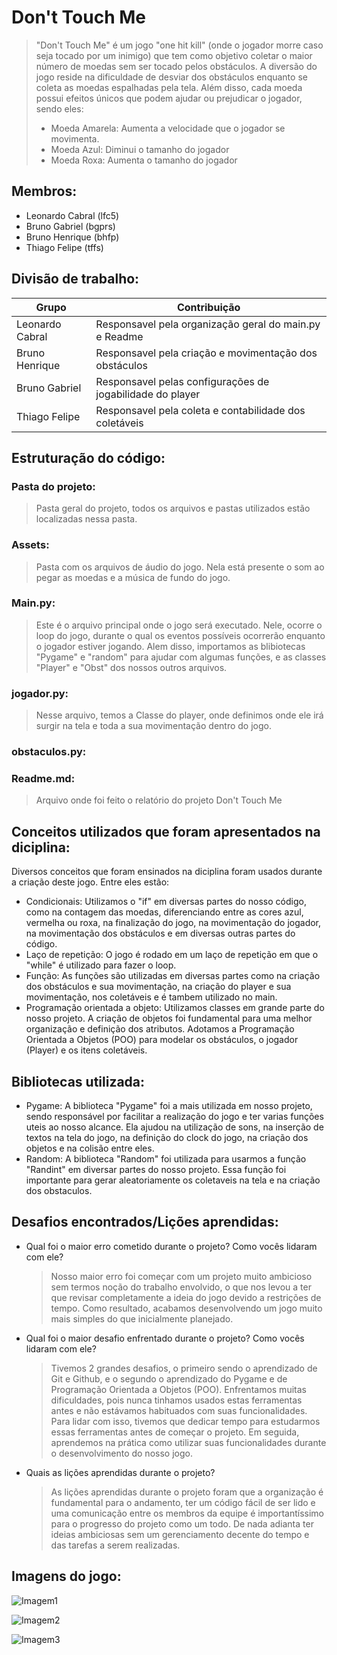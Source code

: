 # Don't Touch Me

> "Don't Touch Me" é um jogo "one hit kill" (onde o jogador morre caso seja tocado por um inimigo) que tem como objetivo coletar o maior número de moedas sem ser tocado pelos obstáculos. A diversão do jogo reside na dificuldade de desviar dos obstáculos enquanto se coleta as moedas espalhadas pela tela. Além disso, cada moeda possui efeitos únicos que podem ajudar ou prejudicar o jogador, sendo eles:
> - Moeda Amarela: Aumenta a velocidade que o jogador se movimenta.
> - Moeda Azul: Diminui o tamanho do jogador
> - Moeda Roxa: Aumenta o tamanho do jogador


## Membros:

- Leonardo Cabral (lfc5)
- Bruno Gabriel (bgprs)
- Bruno Henrique (bhfp)
- Thiago Felipe (tffs)

## Divisão de trabalho:

| Grupo | Contribuição       |
|----------------|--------------------|
| Leonardo Cabral           | Responsavel pela organização geral do main.py e Readme  |
| Bruno Henrique           | Responsavel pela criação e movimentação dos obstáculos    |
| Bruno Gabriel           | Responsavel pelas configurações de jogabilidade do player    |
| Thiago Felipe           | Responsavel pela coleta e contabilidade dos coletáveis    |

## Estruturação do código:
  ###  Pasta do projeto:
  > Pasta geral do projeto, todos os arquivos e pastas utilizados estão localizadas nessa pasta.
  
  ### Assets:
  > Pasta com os arquivos de áudio do jogo. Nela está presente o som ao pegar as moedas e a música de fundo do jogo.

  ### Main.py:
  > Este é o arquivo principal onde o jogo será executado. Nele, ocorre o loop do jogo, durante o qual os eventos possíveis ocorrerão enquanto o jogador estiver jogando. Alem disso, importamos as blibiotecas "Pygame" e "random" para ajudar com algumas funções, e as classes "Player" e "Obst" dos nossos outros arquivos.

  ### jogador.py:
  > Nesse arquivo, temos a Classe do player, onde definimos onde ele irá surgir na tela e toda a sua movimentação dentro do jogo.

  ### obstaculos.py:
  > 

  ### Readme.md:
  > Arquivo onde foi feito o relatório do projeto Don't Touch Me

## Conceitos utilizados que foram apresentados na diciplina:

Diversos conceitos que foram ensinados na diciplina foram usados durante a criação deste jogo. Entre eles estão:
- Condicionais: Utilizamos o "if" em diversas partes do nosso código, como na contagem das moedas, diferenciando entre as cores azul, vermelha ou roxa, na finalização do jogo, na movimentação do jogador, na movimentação dos obstáculos e em diversas outras partes do código.
- Laço de repetição: O jogo é rodado em um laço de repetição em que o "while" é utilizado para fazer o loop.
- Função: As funções são utilizadas em diversas partes como na criação dos obstáculos e sua movimentação, na criação do player e sua movimentação, nos coletáveis e é tambem utilizado no main.
- Programação orientada a objeto: Utilizamos classes em grande parte do nosso projeto. A criação de objetos foi fundamental para uma melhor organização e definição dos atributos. Adotamos a Programação Orientada a Objetos (POO) para modelar os obstáculos, o jogador (Player) e os itens coletáveis.


## Bibliotecas utilizada:
- Pygame: A biblioteca "Pygame" foi a mais utilizada em nosso projeto, sendo responsável por facilitar a realização do jogo e ter varias funções uteis ao nosso alcance. Ela ajudou na utilização de sons, na inserção de textos na tela do jogo, na definição do clock do jogo, na criação dos objetos e na colisão entre eles.
- Random: A biblioteca "Random" foi utilizada para usarmos a função "Randint" em diversar partes do nosso projeto. Essa função foi importante para gerar aleatoriamente os coletaveis na tela e na criação dos obstaculos.


## Desafios encontrados/Lições aprendidas:

- Qual foi o maior erro cometido durante o projeto? Como vocês lidaram com ele?
  > Nosso maior erro foi começar com um projeto muito ambicioso sem termos noção do trabalho envolvido, o que nos levou a ter que revisar completamente a ideia do jogo devido a restrições de tempo. Como resultado, acabamos desenvolvendo um jogo muito mais simples do que inicialmente planejado.

- Qual foi o maior desafio enfrentado durante o projeto? Como vocês lidaram com ele?
  > Tivemos 2 grandes desafios, o primeiro sendo o aprendizado de Git e Github, e o segundo o aprendizado do Pygame e de Programação Orientada a Objetos (POO). Enfrentamos muitas dificuldades, pois nunca tinhamos usados estas ferramentas antes e não estávamos habituados com suas funcionalidades. Para lidar com isso, tivemos que dedicar tempo para estudarmos essas ferramentas antes de começar o projeto. Em seguida, aprendemos na prática como utilizar suas funcionalidades durante o desenvolvimento do nosso jogo.
 
- Quais as lições aprendidas durante o projeto?
  > As lições aprendidas durante o projeto foram que a organização é fundamental para o andamento, ter um código fácil de ser lido e uma comunicação entre os membros da equipe é importantíssimo para o progresso do projeto como um todo. De nada adianta ter ideias ambiciosas sem um gerenciamento decente do tempo e das tarefas a serem realizadas.

## Imagens do jogo:

![Imagem1](https://github.com/obrunohenrique/don-t-touch-me/assets/162651240/7d1a1628-220a-4e42-8354-2fcc6bf091c4)

![Imagem2](https://github.com/obrunohenrique/don-t-touch-me/assets/162651240/90023ab3-5178-423c-8058-5d120dfcc260)

![Imagem3](https://github.com/obrunohenrique/don-t-touch-me/assets/162651240/1916c98b-1db4-467e-b88e-7844096b16f8)

